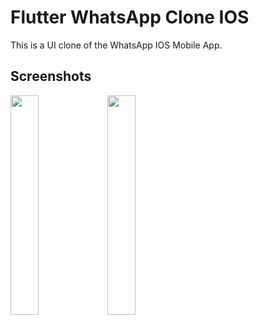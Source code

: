 # Flutter WhatsApp Clone IOS

This is a UI clone of the WhatsApp IOS Mobile App. 

## Screenshots
<img src="https://user-images.githubusercontent.com/46230114/142769447-621bd099-36b0-49a6-b366-76ee7546cf83.png" width=30% height=30%> <img src="https://user-images.githubusercontent.com/46230114/142769472-6a0f1373-d367-4e50-8c98-a9c3d3a3fcc0.png" width=30% height=30%>
